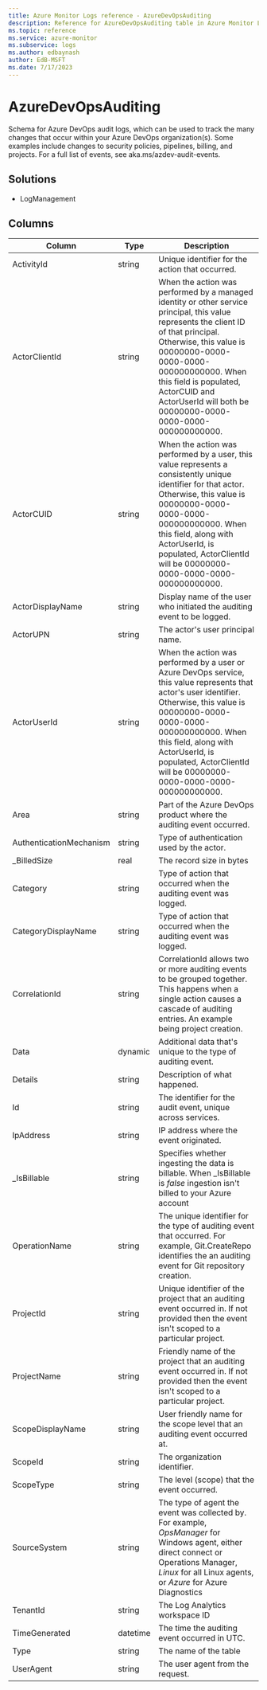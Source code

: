```yaml
---
title: Azure Monitor Logs reference - AzureDevOpsAuditing
description: Reference for AzureDevOpsAuditing table in Azure Monitor Logs.
ms.topic: reference
ms.service: azure-monitor
ms.subservice: logs
ms.author: edbaynash
author: EdB-MSFT
ms.date: 7/17/2023
---
```


# AzureDevOpsAuditing

 Schema for Azure DevOps audit logs, which can be used to track the many changes that occur within your Azure DevOps organization(s). Some examples include changes to security policies, pipelines, billing, and projects. For a full list of events, see aka.ms/azdev-audit-events.

## Solutions

- LogManagement




## Columns

| Column | Type | Description |
| --- | --- | --- |
| ActivityId | string | Unique identifier for the action that occurred. |
| ActorClientId | string | When the action was performed by a managed identity or other service principal, this value represents the client ID of that principal. Otherwise, this value is 00000000-0000-0000-0000-000000000000. When this field is populated, ActorCUID and ActorUserId will both be 00000000-0000-0000-0000-000000000000. |
| ActorCUID | string | When the action was performed by a user, this value represents a consistently unique identifier for that actor. Otherwise, this value is 00000000-0000-0000-0000-000000000000. When this field, along with ActorUserId, is populated, ActorClientId will be 00000000-0000-0000-0000-000000000000. |
| ActorDisplayName | string | Display name of the user who initiated the auditing event to be logged. |
| ActorUPN | string | The actor's user principal name. |
| ActorUserId | string | When the action was performed by a user or Azure DevOps service, this value represents that actor's user identifier. Otherwise, this value is 00000000-0000-0000-0000-000000000000. When this field, along with ActorUserId, is populated, ActorClientId will be 00000000-0000-0000-0000-000000000000. |
| Area | string | Part of the Azure DevOps product where the auditing event occurred. |
| AuthenticationMechanism | string | Type of authentication used by the actor. |
| _BilledSize | real | The record size in bytes |
| Category | string | Type of action that occurred when the auditing event was logged. |
| CategoryDisplayName | string | Type of action that occurred when the auditing event was logged. |
| CorrelationId | string | CorrelationId allows two or more auditing events to be grouped together. This happens when a single action causes a cascade of auditing entries. An example being project creation. |
| Data | dynamic | Additional data that's unique to the type of auditing event. |
| Details | string | Description of what happened. |
| Id | string | The identifier for the audit event, unique across services. |
| IpAddress | string | IP address where the event originated. |
| _IsBillable | string | Specifies whether ingesting the data is billable. When _IsBillable is *false* ingestion isn't billed to your Azure account |
| OperationName | string | The unique identifier for the type of auditing event that occurred. For example, Git.CreateRepo identifies the an auditing event for Git repository creation. |
| ProjectId | string | Unique identifier of the project that an auditing event occurred in. If not provided then the event isn't scoped to a particular project. |
| ProjectName | string | Friendly name of the project that an auditing event occurred in. If not provided then the event isn't scoped to a particular project. |
| ScopeDisplayName | string | User friendly name for the scope level that an auditing event occurred at. |
| ScopeId | string | The organization identifier. |
| ScopeType | string | The level (scope) that the event occurred. |
| SourceSystem | string | The type of agent the event was collected by. For example, *OpsManager* for Windows agent, either direct connect or Operations Manager, *Linux* for all Linux agents, or *Azure* for Azure Diagnostics |
| TenantId | string | The Log Analytics workspace ID |
| TimeGenerated | datetime | The time the auditing event occurred in UTC. |
| Type | string | The name of the table |
| UserAgent | string | The user agent from the request. |
